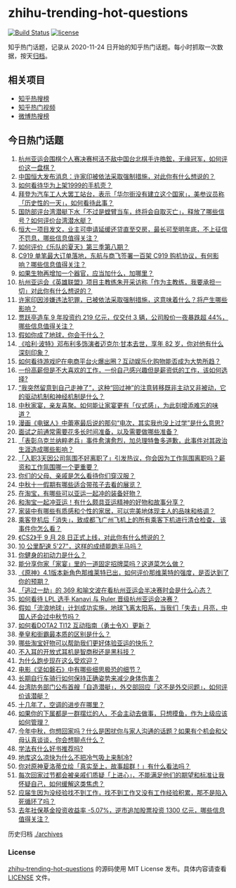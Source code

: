# zhihu-trending-hot-questions

[![Build Status](https://github.com/justjavac/zhihu-trending-hot-questions/workflows/ci/badge.svg?branch=master)](https://github.com/justjavac/zhihu-trending-hot-questions/actions)
[![license](https://img.shields.io/github/license/justjavac/zhihu-trending-hot-questions)](https://github.com/justjavac/zhihu-trending-hot-questions/blob/master/LICENSE)

知乎热门话题，记录从 2020-11-24
日开始的知乎热门话题。每小时抓取一次数据，按天[归档](./archives)。

## 相关项目

- [知乎热搜榜](https://github.com/justjavac/zhihu-trending-top-search)
- [知乎热门视频](https://github.com/justjavac/zhihu-trending-hot-video)
- [微博热搜榜](https://github.com/justjavac/weibo-trending-hot-search)

## 今日热门话题

<!-- BEGIN -->
<!-- 最后更新时间 Fri Sep 29 2023 02:20:06 GMT+0800 (China Standard Time) -->

1. [杭州亚运会围棋个人赛决赛柯洁不敌中国台北棋手许皓鋐，无缘冠军，如何评价这一盘棋？](https://www.zhihu.com/question/624169007)
1. [中国恒大发布消息：许家印被依法采取强制措施，对此你有什么想说的？](https://www.zhihu.com/question/624220553)
1. [如何看待华为上架1999的手机壳？](https://www.zhihu.com/question/624018763)
1. [拜登为汽车工人大罢工站台，表示「华尔街没有建立这个国家」，美参议员称「历史性的一天」，如何看待此事？](https://www.zhihu.com/question/624166009)
1. [国防部评台湾潜艇下水「不过是螳臂当车，终将会自取灭亡」，释放了哪些信号？如何评价台湾潜水艇？](https://www.zhihu.com/question/624174823)
1. [恒大一项目发文，业主可申请延缓还贷直至交房，最长可至明年底，不上征信不罚息，哪些信息值得关注？](https://www.zhihu.com/question/624135100)
1. [如何评价《乐队的夏天》第三季第八期？](https://www.zhihu.com/question/624183382)
1. [C919 单笔最大订单落地，东航与商飞签署一百架 C919 购机协议，有何影响？哪些信息值得关注？](https://www.zhihu.com/question/624173819)
1. [如果生物再增加一个器官，应当加什么，加哪里？](https://www.zhihu.com/question/623595456)
1. [杭州亚运会《英雄联盟》项目主教练朱开采访称「作为主教练，我要承担一切」对此你有什么想说的？](https://www.zhihu.com/question/624149079)
1. [许家印因涉嫌违法犯罪，已被依法采取强制措施，这意味着什么？将产生哪些影响？](https://www.zhihu.com/question/624204906)
1. [贾跃亭造车 9 年投资约 219 亿元，仅交付 3 辆，公司股价一夜暴跌超 44%，哪些信息值得关注？](https://www.zhihu.com/question/624136106)
1. [假如你成了地球，你会干什么？](https://www.zhihu.com/question/619307632)
1. [《哈利·波特》邓布利多饰演者迈克尔·甘本去世，享年 82 岁，你对他有什么深刻印象？](https://www.zhihu.com/question/624202689)
1. [如何看待游戏IP在电商平台火爆出圈？互动娱乐化购物能否成为大势所趋？](https://www.zhihu.com/question/624155426)
1. [一份高薪但是不大喜欢的工作，一份自己感兴趣但是薪资低的工作，该如何选择?](https://www.zhihu.com/question/622558861)
1. [“我突然留意到自己走神了”，这种“回过神”的注意转移既非主动又非被动，它的驱动机制和神经机制是什么？](https://www.zhihu.com/question/610904836)
1. [中秋家宴，亲友喜聚。如何能让家宴更有「仪式感」，为此刻增添难忘的味道？](https://www.zhihu.com/question/624190071)
1. [漫画《电锯人》中蕾塞最后说的那句“电次，其实我也没上过学”是什么意思?](https://www.zhihu.com/question/475864552)
1. [面试之前通常需要花多长时间准备，以及需要做哪些准备？](https://www.zhihu.com/question/622555705)
1. [「表彰乌克兰纳粹老兵」事件愈演愈烈，加总理特鲁多道歉，此事件对其政治生涯造成哪些影响？](https://www.zhihu.com/question/624149687)
1. [「入职3天因公司氛围不好离职了」引发热议，你会因为工作氛围离职吗？薪资和工作氛围哪一个更重要？](https://www.zhihu.com/question/622550064)
1. [你们的父母、亲戚是怎么看待你们穿汉服？](https://www.zhihu.com/question/303513990)
1. [中秋十一假期有哪些适合带孩子去看的展览？](https://www.zhihu.com/question/486798954)
1. [在淘宝，有哪些可以亚运一起冲的装备好物？](https://www.zhihu.com/question/624166622)
1. [和淘宝一起冲亚运！有什么颇具亚运精神的好物和故事分享？](https://www.zhihu.com/question/624166663)
1. [家装中有哪些有质感和个性的家居，可以完美地体现主人的品味和格调？](https://www.zhihu.com/question/546772742)
1. [乘客登机后「消失」，致成都飞广州飞机上的所有乘客下机进行清仓检查， 该事件你怎么看？](https://www.zhihu.com/question/623834483)
1. [《CS2》于 9 月 28 日正式上线，对此你有什么想说的？](https://www.zhihu.com/question/624109985)
1. [10 公里配速 5'27"，这样的成绩能跑半马吗？](https://www.zhihu.com/question/623806615)
1. [你健身的初动力是什么？](https://www.zhihu.com/question/623433410)
1. [能分享你家「家宴」里的一道固定招牌菜吗？这道菜怎么做？](https://www.zhihu.com/question/621492576)
1. [《原神》4.1版本新角色那维莱特已出，如何评价那维莱特的强度，是否达到了你的预期？](https://www.zhihu.com/question/624108825)
1. [「逃过一劫」的 369 和喻文波在看杭州亚运会半决赛时会是什么心态？](https://www.zhihu.com/question/624143081)
1. [如何看待 LPL 选手 Kanavi 与 Ruler 晋级杭州亚运会决赛？](https://www.zhihu.com/question/624145780)
1. [假如「流浪地球」计划成功实施，地球飞离太阳系，当我们「失去」月亮，中国人还会过中秋节吗？](https://www.zhihu.com/question/621815834)
1. [如何看DOTA2 TI12 互动指南（勇士令X）更新？](https://www.zhihu.com/question/624114476)
1. [拳皇和街霸最本质的区别是什么？](https://www.zhihu.com/question/615809928)
1. [哪些淘宝好物可以帮助我们更好体验亚运的快乐？](https://www.zhihu.com/question/624166591)
1. [不入耳的开放式耳机是智商税还是黑科技？](https://www.zhihu.com/question/624071072)
1. [为什么跑步现在这么受欢迎？](https://www.zhihu.com/question/623263159)
1. [电影《坚如磐石》中有哪些细思极恐的细节？](https://www.zhihu.com/question/623725388)
1. [长期自行车骑行如何保持正确姿势来减少身体伤害？](https://www.zhihu.com/question/622561760)
1. [台湾防务部门公布首艘「自造潜艇」，外交部回应「这不是外交问题」，如何评价该潜艇？](https://www.zhihu.com/question/624167603)
1. [十几年了，空调的进步在哪里？](https://www.zhihu.com/question/340412012)
1. [如果你的下属都是一群摆烂的人，不会主动去做事，只想摸鱼，作为上级应该如何管理？](https://www.zhihu.com/question/618717552)
1. [今年中秋，你想回家吗？什么是困扰你与家人沟通的话题？如果有个机会和父母认真谈谈，你会想聊点什么？](https://www.zhihu.com/question/621492032)
1. [学法有什么好书推荐吗?](https://www.zhihu.com/question/621994137)
1. [地库这么凉快为什么不把冷气吸上来制冷?](https://www.zhihu.com/question/612815164)
1. [你对原神夏洛蒂立绘「真实至上，故事超群！」有什么看法吗？](https://www.zhihu.com/question/623724017)
1. [每次回家过节都会被亲戚们质疑「上进心」，不能满足他们的期望和标准让我怀疑自己，如何缓解这类焦虑？](https://www.zhihu.com/question/621684264)
1. [应届生因为没经验找不到工作，找不到工作又没有工作经验积累，那不是陷入死循环了吗？](https://www.zhihu.com/question/623803856)
1. [去年社保基金投资收益率 -5.07%，逆市追加股票投资 1300 亿元，哪些信息值得关注？](https://www.zhihu.com/question/624144391)

<!-- END -->

历史归档 [./archives](./archives)

### License

[zhihu-trending-hot-questions](https://github.com/justjavac/zhihu-trending-hot-questions)
的源码使用 MIT License 发布。具体内容请查看 [LICENSE](./LICENSE) 文件。
